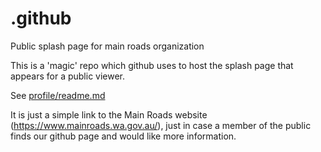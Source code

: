# .github
Public splash page for main roads organization

This is a 'magic' repo which github uses to host the splash page that appears for a public viewer.

See [profile/readme.md](profile/README.md)

It is just a simple link to the Main Roads website (<https://www.mainroads.wa.gov.au/>), just in case a member of the public finds our github page and would like more information.
